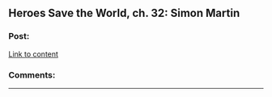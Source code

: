 ## Heroes Save the World, ch. 32: Simon Martin

### Post:

[Link to content](https://heroessavetheworld.wordpress.com/2016/12/30/awful-shadow-ch-6-simon-martin/)

### Comments:

---

